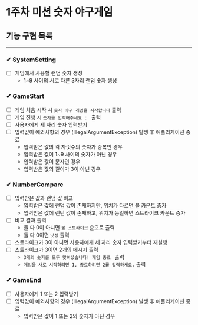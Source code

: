 # 1주차 미션 숫자 야구게임

## 기능 구현 목록

---

### ✔ SystemSetting

- [ ] 게임에서 사용할 랜덤 숫자 생성
    - 1~9 사이의 서로 다른 3자리 랜덤 숫자 생성

### ✔ GameStart

- [ ] 게임 처음 시작 시 `숫자 야구 게임을 시작합니다` 출력
- [ ] 게임 진행 시 `숫자를 입력해주세요 : ` 출력
- [ ] 사용자에게 세 자리 숫자 입력받기
- [ ] 입력값이 예외사항의 경우 (IllegalArgumentException) 발생 후 애플리케이션 종료
    - 입력받은 값의 각 자릿수의 숫자가 중복인 경우
    - 입력받은 값이 1~9 사이의 숫자가 아닌 경우
    - 입력받은 값이 문자인 경우
    - 입력받은 값의 길이가 3이 아닌 경우

### ✔ NumberCompare

- [ ] 입력받은 값과 랜덤 값 비교
    - 입력받은 값에 랜덤 값이 존재하지만, 위치가 다르면 볼 카운트 증가
    - 입력받은 값에 랜던 값이 존재하고, 위치가 동일하면 스트라이크 카운트 증가
- [ ] 비교 결과 출력
    - 둘 다 0이 아니면 `볼 스트라이크` 순으로 출력
    - 둘 다 0이면 `낫싱` 출력
- [ ] 스트라이크가 3이 아니면 사용자에게 세 자리 숫자 입력받기부터 재실행
- [ ] 스트라이크가 3이면 2개의 메시지 출력
    - `3개의 숫자를 모두 맞히셨습니다! 게임 종료 ` 출력
    - `게임을 새로 시작하려면 1, 종료하려면 2를 입력하세요.` 출력

### ✔ GameEnd

- [ ] 사용자에게 1 또는 2 입력받기
- [ ] 입력값이 예외사항의 경우 (IllegalArgumentException) 발생 후 애플리케이션 종료
    - 입력받은 값이 1 또는 2의 숫자가 아닌 경우